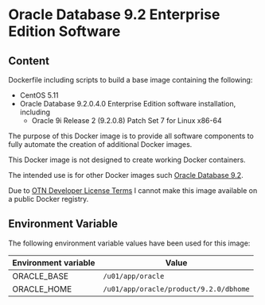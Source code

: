 # Oracle Database 9.2 Enterprise Edition Software

## Content

Dockerfile including scripts to build a base image containing the following:

* CentOS 5.11
* Oracle Database 9.2.0.4.0 Enterprise Edition software installation, including
  * Oracle 9i Release 2 (9.2.0.8) Patch Set 7 for Linux x86-64

The purpose of this Docker image is to provide all software components to fully automate the creation of additional Docker images.

This Docker image is not designed to create working Docker containers.

The intended use is for other Docker images such [Oracle Database 9.2](https://github.com/PhilippSalvisberg/docker-odb/blob/master/OracleDatabase/9.2).

Due to [OTN Developer License Terms](http://www.oracle.com/technetwork/licenses/standard-license-152015.html) I cannot make this image available on a public Docker registry.

## Environment Variable

The following environment variable values have been used for this image:

Environment variable | Value
-------------------- | -------------
ORACLE_BASE | ```/u01/app/oracle```
ORACLE_HOME | ```/u01/app/oracle/product/9.2.0/dbhome```
